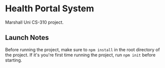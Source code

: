 # Health Portal System

Marshall Uni CS-310 project.

## Launch Notes
Before running the project, make sure to `npm install` in the root directory of the project. If it's you're first time running the project, run `npm init` before starting.